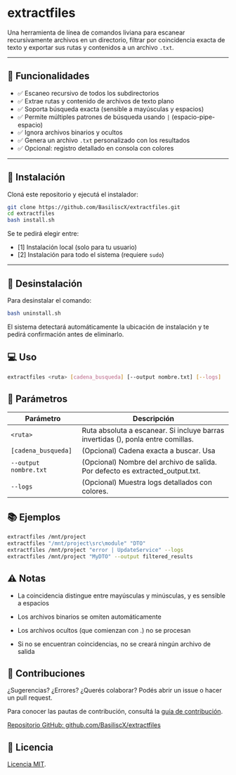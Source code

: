 # extractfiles

Una herramienta de línea de comandos liviana para escanear recursivamente archivos en un directorio, filtrar por coincidencia exacta de texto y exportar sus rutas y contenidos a un archivo `.txt`.

---

## 🔧 Funcionalidades

- ✅ Escaneo recursivo de todos los subdirectorios
- ✅ Extrae rutas y contenido de archivos de texto plano
- ✅ Soporta búsqueda exacta (sensible a mayúsculas y espacios)
- ✅ Permite múltiples patrones de búsqueda usando ` | ` (espacio-pipe-espacio)
- ✅ Ignora archivos binarios y ocultos
- ✅ Genera un archivo `.txt` personalizado con los resultados
- ✅ Opcional: registro detallado en consola con colores

---

## 🚀 Instalación

Cloná este repositorio y ejecutá el instalador:

```bash
git clone https://github.com/BasiliscX/extractfiles.git
cd extractfiles
bash install.sh
```

Se te pedirá elegir entre:

- [1] Instalación local (solo para tu usuario)
- [2] Instalación para todo el sistema (requiere `sudo`)

---

## 🧹 Desinstalación

Para desinstalar el comando:

```bash
bash uninstall.sh
```

El sistema detectará automáticamente la ubicación de instalación y te pedirá confirmación antes de eliminarlo.

## 💻 Uso

```bash
extractfiles <ruta> [cadena_busqueda] [--output nombre.txt] [--logs]
```

## 📌 Parámetros

| Parámetro             | Descripción                                                                              |
| --------------------- | ---------------------------------------------------------------------------------------- |
| `<ruta>`              | Ruta absoluta a escanear. Si incluye barras invertidas (\), ponla entre comillas.        |
| `[cadena_busqueda]`   | (Opcional) Cadena exacta a buscar. Usa <code>|</code> para separar múltiples patrones.   |
| `--output nombre.txt` | (Opcional) Nombre del archivo de salida. Por defecto es extracted_output.txt.            |
| `--logs`              | (Opcional) Muestra logs detallados con colores.                                         |

## 📚 Ejemplos

```bash
extractfiles /mnt/project
extractfiles "/mnt/project\src\module" "DTO"
extractfiles /mnt/project "error | UpdateService" --logs
extractfiles /mnt/project "MyDTO" --output filtered_results
```

## ⚠️ Notas

- La coincidencia distingue entre mayúsculas y minúsculas, y es sensible a espacios

- Los archivos binarios se omiten automáticamente

- Los archivos ocultos (que comienzan con .) no se procesan

- Si no se encuentran coincidencias, no se creará ningún archivo de salida

## 🤝 Contribuciones

¿Sugerencias? ¿Errores? ¿Querés colaborar?
Podés abrir un issue o hacer un pull request.

Para conocer las pautas de contribución, consultá la [guía de contribución](https://github.com/BasiliscX/extractfiles/blob/main-es/CONTRIBUTING.md).


[Repositorio GitHub: github.com/BasiliscX/extractfiles](https://github.com/BasiliscX/extractfiles)

## 📄 Licencia

[Licencia MIT](https://opensource.org/licenses/MIT).
